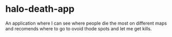 # halo-death-app
An application where I can see where people die the most on different maps and recomends where to go to ovoid thode spots and let me get kills.
